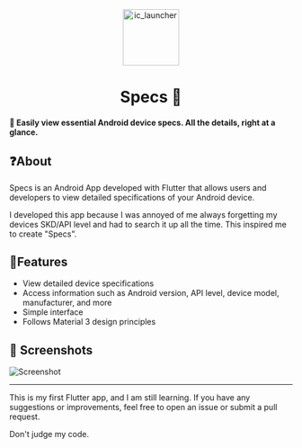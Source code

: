 <div align="center">
    <img src="https://github.com/user-attachments/assets/4ed218de-3028-4dcb-ae80-a9795236d9de" alt="ic_launcher" width="100">
</div>
<div align="center">
<h1>Specs 🔧</h1>
</div>

#### 📲 Easily view essential Android device specs. All the details, right at a glance.

## ❓About
Specs is an Android App developed with Flutter that allows users and developers to view detailed specifications of your Android device.

I developed this app because I was annoyed of me always forgetting my devices SKD/API level and had to search it up all the time. This inspired me to create "Specs".

## 📱Features
- View detailed device specifications
- Access information such as Android version, API level, device model, manufacturer, and more
- Simple interface
- Follows Material 3 design principles

## 📸 Screenshots
![Screenshot](https://github.com/user-attachments/assets/eb68f4a5-d670-40d1-b591-c23cc4d96407)


---
This is my first Flutter app, and I am still learning. If you have any suggestions or improvements, feel free to open an issue or submit a pull request.

Don't judge my code.
